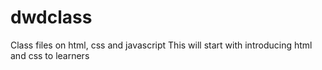# dwdclass
Class files on html, css and javascript
This will start with introducing html and css to learners
